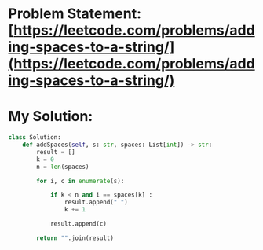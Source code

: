 # Problem Statement: [https://leetcode.com/problems/adding-spaces-to-a-string/](https://leetcode.com/problems/adding-spaces-to-a-string/)
# My Solution: 
```py
class Solution:
    def addSpaces(self, s: str, spaces: List[int]) -> str:
        result = []
        k = 0
        n = len(spaces)

        for i, c in enumerate(s):

            if k < n and i == spaces[k] :
                result.append(" ")
                k += 1

            result.append(c)

        return "".join(result)
```
